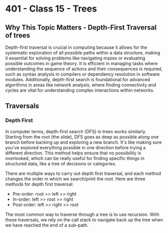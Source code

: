 # 401 - Class 15 - Trees

## Why This Topic Matters - Depth-First Traversal of trees

Depth-first traversal is crucial in computing because it allows for the systematic exploration of all possible paths within a data structure, making it essential for solving problems like navigating mazes or evaluating possible outcomes in game theory. It is efficient in managing tasks where understanding the sequence of actions and their consequences is required, such as syntax analysis in compilers or dependency resolution in software modules. Additionally, depth-first search is foundational for advanced algorithms in areas like network analysis, where finding connectivity and cycles are vital for understanding complex interactions within networks.

## Traversals

### Depth First

In computer terms, depth-first search (DFS) in trees works similarly. Starting from the root (the slide), DFS goes as deep as possible along one branch before backing up and exploring a new branch. It's like making sure you've explored everything possible in one direction before trying a different direction. This method helps ensure that no possibility is overlooked, which can be really useful for finding specific things in structured data, like a tree of decisions or categories.

There are multiple ways to carry out depth first traversal, and each method changes the order in which we search/print the root. Here are three methods for depth first traversal:

- Pre-order: root >> left >> right
- In-order: left >> root >> right
- Post-order: left >> right >> root

The most common way to traverse through a tree is to use recursion. With these traversals, we rely on the call stack to navigate back up the tree when we have reached the end of a sub-path.
